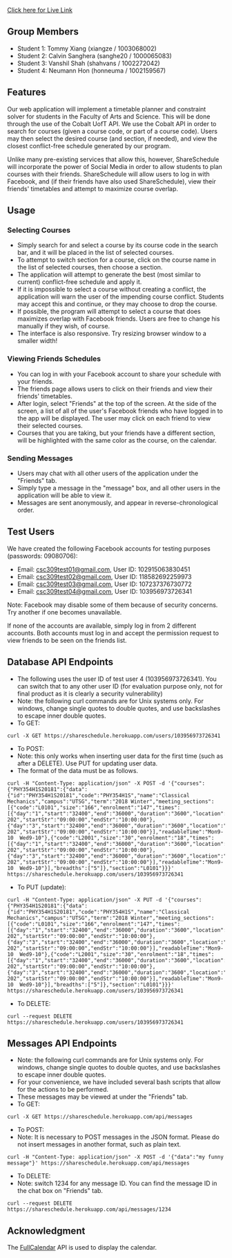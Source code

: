 [Click here for Live Link](https://shareschedule.herokuapp.com/)

## Group Members

* Student 1: Tommy Xiang (xiangze / 1003068002)
* Student 2: Calvin Sanghera (sanghe20 / 1000065083)
* Student 3: Vanshil Shah (shahvans / 1002272042)
* Student 4: Neumann Hon (honneuma / 1002159567)

## Features

Our web application will implement a timetable planner and constraint solver for students in the Faculty of Arts and Science. This will be done through the use of the Cobalt UofT API. We use the Cobalt API in order to search for courses (given a course code, or part of a course code). Users may then select the desired course (and section, if needed), and view the closest conflict-free schedule generated by our program.

Unlike many pre-existing services that allow this, however, ShareSchedule will incorporate the power of Social Media in order to allow students to plan courses with their friends. ShareSchedule will allow users to log in with Facebook, and (if their friends have also used ShareSchedule), view their friends' timetables and attempt to maximize course overlap.

## Usage ##
### Selecting Courses ###
* Simply search for and select a course by its course code in the search bar, and it will be placed in the list of selected courses.
* To attempt to switch section for a course, click on the course name in the list of selected courses, then choose a section.
* The application will attempt to generate the best (most similar to current) conflict-free schedule and apply it.
* If it is impossible to select a course without creating a conflict, the application will warn the user of the impending course conflict. Students may accept this and continue, or they may choose to drop the course.
* If possible, the program will attempt to select a course that does maximizes overlap with Facebook friends. Users are free to change his manually if they wish, of course.
* The interface is also responsive. Try resizing browser window to a smaller width!

### Viewing Friends Schedules ###
* You can log in with your Facebook account to share your schedule with your friends.
* The friends page allows users to click on their friends and view their friends' timetables. 
* After login, select "Friends" at the top of the screen. At the side of the screen, a list of all of the user's Facebook friends who have logged in to the app will be displayed. The user may click on each friend to view their selected courses.
* Courses that you are taking, but your friends have a different section, will be highlighted with the same color as the course, on the calendar.

### Sending Messages ###
* Users may chat with all other users of the application under the "Friends" tab.
* Simply type a message in the "message" box, and all other users in the application will be able to view it.
* Messages are sent anonymously, and appear in reverse-chronological order.

## Test Users ##
We have created the following Facebook accounts for testing purposes (passwords: 09080706):
* Email: csc309test01@gmail.com, User ID: 102915063830451
* Email: csc309test02@gmail.com, User ID: 118582692259973
* Email: csc309test03@gmail.com, User ID: 107237376730772
* Email: csc309test04@gmail.com, User ID: 103956973726341

Note: Facebook may disable some of them because of security concerns. Try another if one becomes unavailable.

If none of the accounts are available, simply log in from 2 different accounts. Both accounts must log in and accept the permission request to view friends to be seen on the friends list.

## Database API Endpoints ##
* The following uses the user ID of test user 4 (103956973726341). You can switch that to any other user ID (for evaluation purpose only, not for final product as it is clearly a security vulnerability)
* Note: the following curl commands are for Unix systems only. For windows, change single quotes to double quotes, and use backslashes to escape inner double quotes.
* To GET: 
```
curl -X GET https://shareschedule.herokuapp.com/users/103956973726341
```
* To POST: 
* Note: this only works when inserting user data for the first time (such as after a DELETE). Use PUT for updating user data.
* The format of the data must be as follows.
```
curl -H "Content-Type: application/json" -X POST -d '{"courses":{"PHY354H1S20181":{"data":{"id":"PHY354H1S20181","code":"PHY354H1S","name":"Classical Mechanics","campus":"UTSG","term":"2018 Winter","meeting_sections":[{"code":"L0101","size":"166","enrolment":"147","times":[{"day":"1","start":"32400","end":"36000","duration":"3600","location":"MP 202","startStr":"09:00:00","endStr":"10:00:00"},{"day":"3","start":"32400","end":"36000","duration":"3600","location":"MP 202","startStr":"09:00:00","endStr":"10:00:00"}],"readableTime":"Mon9-10  Wed9-10"},{"code":"L2001","size":"30","enrolment":"18","times":[{"day":"1","start":"32400","end":"36000","duration":"3600","location":"MP 202","startStr":"09:00:00","endStr":"10:00:00"},{"day":"3","start":"32400","end":"36000","duration":"3600","location":"MP 202","startStr":"09:00:00","endStr":"10:00:00"}],"readableTime":"Mon9-10  Wed9-10"}],"breadths":["5"]},"section":"L0101"}}}' https://shareschedule.herokuapp.com/users/103956973726341
```
* To PUT (update):
```
curl -H "Content-Type: application/json" -X PUT -d '{"courses":{"PHY354H1S20181":{"data":{"id":"PHY354H1S20181","code":"PHY354H1S","name":"Classical Mechanics","campus":"UTSG","term":"2018 Winter","meeting_sections":[{"code":"L0101","size":"166","enrolment":"147","times":[{"day":"1","start":"32400","end":"36000","duration":"3600","location":"MP 202","startStr":"09:00:00","endStr":"10:00:00"},{"day":"3","start":"32400","end":"36000","duration":"3600","location":"MP 202","startStr":"09:00:00","endStr":"10:00:00"}],"readableTime":"Mon9-10  Wed9-10"},{"code":"L2001","size":"30","enrolment":"18","times":[{"day":"1","start":"32400","end":"36000","duration":"3600","location":"MP 202","startStr":"09:00:00","endStr":"10:00:00"},{"day":"3","start":"32400","end":"36000","duration":"3600","location":"MP 202","startStr":"09:00:00","endStr":"10:00:00"}],"readableTime":"Mon9-10  Wed9-10"}],"breadths":["5"]},"section":"L0101"}}}' https://shareschedule.herokuapp.com/users/103956973726341
```
* To DELETE:
```
curl --request DELETE https://shareschedule.herokuapp.com/users/103956973726341
```

## Messages API Endpoints ##
* Note: the following curl commands are for Unix systems only. For windows, change single quotes to double quotes, and use backslashes to escape inner double quotes.
* For your convenience, we have included several bash scripts that allow for the actions to be performed. 
* These messages may be viewed at under the "Friends" tab.
* To GET: 
```
curl -X GET https://shareschedule.herokuapp.com/api/messages
```
* To POST: 
* Note: It is necessary to POST messages in the JSON format. Please do not insert messages in another format, such as plain text.
```
curl -H "Content-Type: application/json" -X POST -d '{"data":"my funny message"}' https://shareschedule.herokuapp.com/api/messages
```
* To DELETE:
* Note: switch 1234 for any message ID. You can find the message ID in the chat box on "Friends" tab.
```
curl --request DELETE https://shareschedule.herokuapp.com/api/messages/1234
```

## Acknowledgment
The [FullCalendar](https://fullcalendar.io) API is used to display the calendar.
